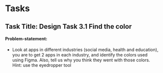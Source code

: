 # Tasks

## Task Title: Design Task 3.1 Find the color

#### Problem-statement:
* Look at apps in different industries (social media, health and education), you are to get 2 apps in each industry, and identify the colors used using Figma. Also, tell us why you think they went with those colors.
Hint: use the eyedropper tool

